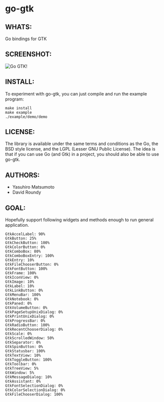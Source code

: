 go-gtk
======

WHATS:
------

  Go bindings for GTK 

SCREENSHOT:
-----------

![Go GTK!](http://github.com/mattn/go-gtk/raw/gh-pages/static/images/screenshot.png "Go GTK!")

INSTALL:
--------

  To experiment with go-gtk, you can just compile and run the example
  program:

    make install
    make example
    ./example/demo/demo

LICENSE:
--------

  The library is available under the same terms and conditions as the Go, the BSD style license, and the LGPL (Lesser GNU Public License). The idea is that if you can use Go (and Gtk) in a project, you should also be able to use go-gtk.

AUTHORS:
--------

  * Yasuhiro Matsumoto
  * David Roundy

GOAL:
-----

  Hopefully support following widgets and methods enough to run general application. 

    GtkAccelLabel: 90%
    GtkButton: 25%
    GtkCheckButton: 100%
    GtkColorButton: 0%
    GtkComboBox: 80%
    GtkComboBoxEntry: 100%
    GtkEntry: 10%
    GtkFileChooserButton: 0%
    GtkFontButton: 100%
    GtkFrame: 100%
    GtkIconView: 0%
    GtkImage: 10%
    GtkLabel: 10%
    GtkLinkButton: 0%
    GtkMenuBar: 100%
    GtkNotebook: 0%
    GtkPaned: 0%
    GtkVolumeButton: 0%
    GtkPageSetupUnixDialog: 0%
    GtkPrintUnixDialog: 0%
    GtkProgressBar: 0%
    GtkRadioButton: 100%
    GtkRecentChooserDialog: 0%
    GtkScale: 0%
    GtkScrolledWindow: 50%
    GtkSeparator: 0%
    GtkSpinButton: 0%
    GtkStatusbar: 100%
    GtkTextView: 10%
    GtkToggleButton: 100%
    GtkToolbar: 0%
    GtkTreeView: 5%
    GtkWindow: 5%
    GtkMessageDialog: 10%
    GtkAssistant: 0%
    GtkFontSelectionDialog: 0%
    GtkColorSelectionDialog: 0%
    GtkFileChooserDialog: 100%

